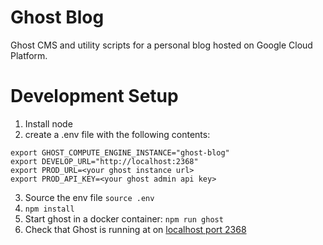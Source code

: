 # Ghost Blog

Ghost CMS and utility scripts for a personal blog hosted on Google Cloud Platform.


# Development Setup

1. Install node
2. create a .env file with the following contents:
```
export GHOST_COMPUTE_ENGINE_INSTANCE="ghost-blog"
export DEVELOP_URL="http://localhost:2368"
export PROD_URL=<your ghost instance url>
export PROD_API_KEY=<your ghost admin api key>
```
3. Source the env file `source .env`
4. `npm install`
5. Start ghost in a docker container: `npm run ghost`
6. Check that Ghost is running at on [localhost port 2368](http://localhost:2368)
